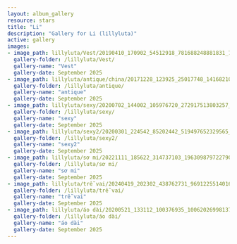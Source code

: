 ```yaml
---
layout: album_gallery
resource: stars
title: "Li"
description: "Gallery for Li (lillyluta)"
active: gallery
images:
- image_path: lillyluta/Vest/20190410_170902_54512918_781688248881831_7963144716886835748_n.jpg
  gallery-folder: /lillyluta/Vest/
  gallery-name: "Vest"
  gallery-date: September 2025
- image_path: lillyluta/antique/china/20171228_123925_25017748_141682103280525_4776523972734877696_n.jpg
  gallery-folder: /lillyluta/antique/
  gallery-name: "antique"
  gallery-date: September 2025
- image_path: lillyluta/sexy/20200702_144002_105976720_272917513803257_7918176537331292657_n.jpg
  gallery-folder: /lillyluta/sexy/
  gallery-name: "sexy"
  gallery-date: September 2025
- image_path: lillyluta/sexy2/20200301_224542_85202442_519497652329565_5111997795934892975_n.jpg
  gallery-folder: /lillyluta/sexy2/
  gallery-name: "sexy2"
  gallery-date: September 2025
- image_path: lillyluta/sơ mi/20221111_185622_314737103_1963098797227901_4575180734848059616_n.jpg
  gallery-folder: /lillyluta/sơ mi/
  gallery-name: "sơ mi"
  gallery-date: September 2025
- image_path: lillyluta/trễ vai/20240419_202302_438762731_969122551401622_8464110417445307106_n.jpg
  gallery-folder: /lillyluta/trễ vai/
  gallery-name: "trễ vai"
  gallery-date: September 2025
- image_path: lillyluta/áo dài/20200521_133112_100376935_1006202699813762_2422000937692752835_n.jpg
  gallery-folder: /lillyluta/áo dài/
  gallery-name: "áo dài"
  gallery-date: September 2025
---
```

